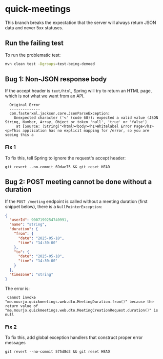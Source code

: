 # quick-meetings

This branch breaks the expectation that the server will always return JSON data and never 5xx statuses.

## Run the failing test

To run the problematic test:

```bash
mvn clean test -Dgroups=test-being-demoed
```

## Bug 1: Non-JSON response body

If the accept header is `text/html`, Spring will try to return an HTML page, which is not what we
want from an API.

```
  Original Error
  --------------
  com.fasterxml.jackson.core.JsonParseException:
    Unexpected character ('<' (code 60)): expected a valid value (JSON String, Number, Array, Object or token 'null', 'true' or 'false')
     at [Source: (String)"<html><body><h1>Whitelabel Error Page</h1><p>This application has no explicit mapping for /error, so you are seeing this a
```

### Fix 1

To fix this, tell Spring to ignore the request's accept header:

```
git revert --no-commit 69dae75 && git reset HEAD
```

## Bug 2: POST meeting cannot be done without a duration

If the `POST /meeting` endpoint is called without a meeting duration (first snippet below), there is
a `NullPointerException`:

```json
{
  "userId": 9007199254740991,
  "name": "string",
  "duration": {
    "from": {
      "date": "2025-05-18",
      "time": "14:30:00"
    },
    "to": {
      "date": "2025-05-18",
      "time": "14:30:00"
    }
  },
  "timezone": "string"
}
```

The error is:

```
 Cannot invoke "me.mourjo.quickmeetings.web.dto.MeetingDuration.from()" because the return value of "me.mourjo.quickmeetings.web.dto.MeetingCreationRequest.duration()" is null
```

### Fix 2

To fix this, add global exception handlers that construct proper error messages

```
git revert --no-commit 575d8d3 && git reset HEAD
```
